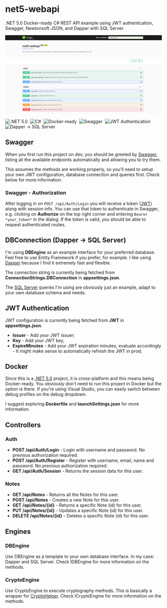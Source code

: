 

# net5-webapi

.NET 5.0 Docker-ready C# REST API example using JWT authentication, Swagger, Newtonsoft JSON, and Dapper with SQL Server.

![net5-webapi](https://github.com/nunogois/net5-webapi/blob/master/net5-webapi-thumbnail.png)

![.NET 5.0](https://img.shields.io/badge/-.NET_5.0-141321?style=for-the-badge&logo=.net&logoColor=ba46d8)&nbsp;
![C#](https://img.shields.io/badge/-C%23-141321?style=for-the-badge&logo=c-sharp&logoColor=239120)&nbsp;
![Docker-ready](https://img.shields.io/badge/-Docker--ready-141321?style=for-the-badge&logo=Docker&logoColor=2496ED)&nbsp;
![Swagger](https://img.shields.io/badge/-Swagger-141321?style=for-the-badge&logo=Swagger&logoColor=85EA2D)&nbsp;
![JWT Authentication](https://img.shields.io/badge/-JWT_Authentication-141321?style=for-the-badge&logo=JSON-Web-Tokens&logoColor=ffffff)&nbsp;
![Dapper -> SQL Server](https://img.shields.io/badge/-Dapper_-->_SQL%20Server-141321?style=for-the-badge&logo=Microsoft-SQL-Server&logoColor=CC2927)&nbsp;

## Swagger

When you first run this project on dev, you should be greeted by [Swagger](https://swagger.io/), listing all the available endpoints automatically and allowing you to try them.

This assumes the methods are working properly, so you'll need to setup your own JWT configuration, database connection and queries first. Check below for more information.

### Swagger - Authorization

After logging in on `POST /api/Auth/Login` you will receive a token ([JWT](https://jwt.io/)) along with session info. You can use that token to authenticate in Swagger, e.g. clicking on **Authorize** on the top right corner and entering `Bearer *your_token*` in the dialog. If the token is valid, you should be able to request authenticated routes.

## DBConnection (Dapper -> SQL Server)

I'm using **DBEngine** as an example interface for your preferred database. Feel free to use Entity Framework if you prefer, for example. I like using [Dapper](https://github.com/StackExchange/Dapper) because I find it extremely fast and flexible.

The connection string is currently being fetched from **ConnectionStrings.DBConnection** in **appsettings.json**.

The [SQL Server](https://www.microsoft.com/sql-server/sql-server-2019?rtc=1) queries I'm using are obviously just an example, adapt to your own database schema and needs.

## JWT Authentication

JWT configuration is currently being fetched from **JWT** in **appsettings.json**.

 - **Issuer** - Add your JWT issuer;
 - **Key** - Add your JWT key;
 - **ExpireMinutes** - Add your JWT expiration minutes, evaluate accordingly - It might make sense to automatically refresh the JWT in prod;

## Docker

Since this is a [.NET 5.0](https://docs.microsoft.com/en-us/dotnet/core/dotnet-five) project, it is cross-platform and this means being Docker-ready. You obviously don't need to run this project in Docker but the option is there. If you're using Visual Studio, you can easily switch between debug profiles on the debug dropdown.

I suggest exploring **Dockerfile** and **launchSettings.json** for more information.

## Controllers

### Auth

 - **POST /api/Auth/Login** - Login with username and password. No previous authorization required.
 - **POST /api/Auth/Register** - Register with username, email, name and password. No previous authorization required.
 - **GET /api/Auth/Session** - Returns the session data for this user.
 
### Notes

 - **GET /api/Notes** - Returns all the Notes for this user.
 - **POST /api/Notes** - Creates a new Note for this user.
 - **GET /api/Notes/{id}** - Returns a specific Note (id) for this user.
 - **PUT /api/Notes/{id}** - Updates a specific Note (id) for this user.
 - **DELETE /api/Notes/{id}** - Deletes a specific Note (id) for this user.
 
## Engines

### DBEngine

Use DBEngine as a template to your own database interface. In my case: Dapper and SQL Server. Check IDBEngine for more information on the methods.

### CryptoEngine

Use CryptoEngine to execute cryptography methods. This is basically a wrapper for [CryptoHelper](https://github.com/henkmollema/CryptoHelper). Check ICryptoEngine for more information on the methods.
